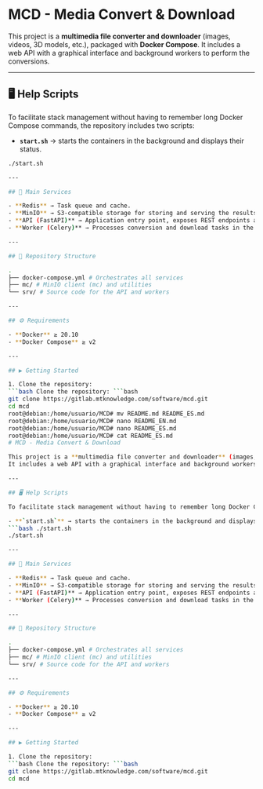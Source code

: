 # MCD - Media Convert & Download

This project is a **multimedia file converter and downloader** (images, videos, 3D models, etc.), packaged with **Docker Compose**.
It includes a web API with a graphical interface and background workers to perform the conversions.

---

## 🖥️ Help Scripts

To facilitate stack management without having to remember long Docker Compose commands, the repository includes two scripts:

- **`start.sh`** → starts the containers in the background and displays their status.
```bash ./start.sh
./start.sh

---

## 🚀 Main Services

- **Redis** → Task queue and cache.
- **MinIO** → S3-compatible storage for storing and serving the results.
- **API (FastAPI)** → Application entry point, exposes REST endpoints and the web interface.
- **Worker (Celery)** → Processes conversion and download tasks in the background.

---

## 📂 Repository Structure

.
├── docker-compose.yml # Orchestrates all services
├── mc/ # MinIO client (mc) and utilities
└── srv/ # Source code for the API and workers

---

## ⚙️ Requirements

- **Docker** ≥ 20.10
- **Docker Compose** ≥ v2

---

## ▶️ Getting Started

1. Clone the repository:
```bash Clone the repository: ```bash
git clone https://gitlab.mtknowledge.com/software/mcd.git
cd mcd
root@debian:/home/usuario/MCD# mv README.md README_ES.md
root@debian:/home/usuario/MCD# nano README_EN.md
root@debian:/home/usuario/MCD# nano README_ES.md
root@debian:/home/usuario/MCD# cat README_ES.md
# MCD - Media Convert & Download

This project is a **multimedia file converter and downloader** (images, videos, 3D models, etc.), packaged with **Docker Compose**.
It includes a web API with a graphical interface and background workers to perform the conversions.

---

## 🖥️ Help Scripts

To facilitate stack management without having to remember long Docker Compose commands, the repository includes two scripts:

- **`start.sh`** → starts the containers in the background and displays their status.
```bash ./start.sh
./start.sh

---

## 🚀 Main Services

- **Redis** → Task queue and cache.
- **MinIO** → S3-compatible storage for storing and serving the results.
- **API (FastAPI)** → Application entry point, exposes REST endpoints and the web interface.
- **Worker (Celery)** → Processes conversion and download tasks in the background.

---

## 📂 Repository Structure

.
├── docker-compose.yml # Orchestrates all services
├── mc/ # MinIO client (mc) and utilities
└── srv/ # Source code for the API and workers

---

## ⚙️ Requirements

- **Docker** ≥ 20.10
- **Docker Compose** ≥ v2

---

## ▶️ Getting Started

1. Clone the repository:
```bash Clone the repository: ```bash
git clone https://gitlab.mtknowledge.com/software/mcd.git
cd mcd
